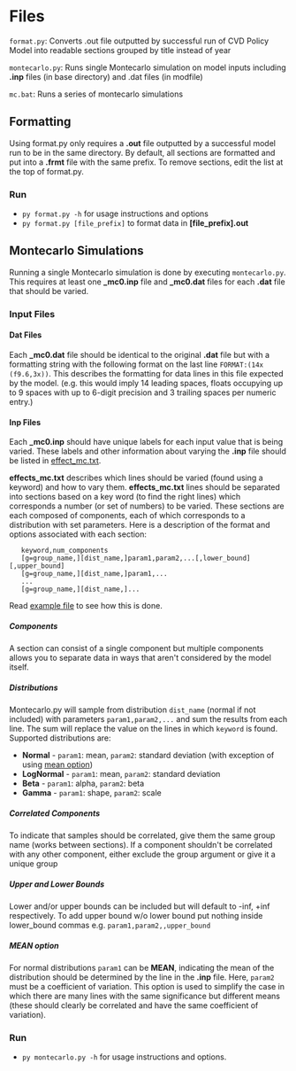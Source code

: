 # Files

`format.py`: Converts .out file outputted by successful run of CVD Policy Model into readable sections grouped by title instead of year

`montecarlo.py`: Runs single Montecarlo simulation on model inputs including **.inp** files (in base directory) and .dat files (in modfile)

`mc.bat`: Runs a series of montecarlo simulations

## Formatting

Using format.py only requires a **.out** file outputted by a successful model run to be in the same directory. By default, all sections are formatted and put into a **.frmt** file with the same prefix. To remove sections, edit the list at the top of format.py. 

### Run
- `py format.py -h` for usage instructions and options
- `py format.py [file_prefix]` to format data in **[file_prefix].out**

## Montecarlo Simulations

Running a single Montecarlo simulation is done by executing `montecarlo.py`. This requires at least one **_mc0.inp** file and **_mc0.dat** files for each **.dat** file that should be varied. 

### Input Files

#### Dat Files

Each **_mc0.dat** file should be identical to the original **.dat** file but with a formatting string with the following format on the last line `FORMAT:(14x (f9.6,3x))`. This describes the formatting for data lines in this file expected by the model. (e.g. this would imply 14 leading spaces, floats occupying up to 9 spaces with up to 6-digit precision and 3 trailing spaces per numeric entry.)

#### Inp Files

Each **_mc0.inp**  should have unique labels for each input value that is being varied. These labels and other information about varying the **.inp** file should be listed in [effect_mc.txt](examples/effect_mc.txt).

**effects_mc.txt** describes which lines should be varied (found using a keyword) and how to vary them. **effects_mc.txt** lines should be separated into sections based on a key word (to find the right lines) which corresponds a number (or set of numbers) to be varied. These sections are each composed of components, each of which corresponds to a distribution with set parameters. Here is a description of the format and options associated with each section: 

 ```
    keyword,num_components 
    [g=group_name,][dist_name,]param1,param2,...[,lower_bound][,upper_bound]  
    [g=group_name,][dist_name,]param1,...   
    ... 
    [g=group_name,][dist_name,]...
 ```
Read [example file](examples/effect_mc.txt) to see how this is done.

##### Components
A section can consist of a single component but multiple components allows you to separate data in ways that aren't considered by the model itself. 

##### Distributions
Montecarlo.py will sample from distribution `dist_name` (normal if not included) with parameters `param1,param2,...` and sum the results from each line. The sum will replace the value on the lines in which `keyword` is found. Supported distributions are:

- **Normal** - `param1`: mean, `param2`: standard deviation (with exception of using [mean option](#mean-option))
- **LogNormal** - `param1`: mean, `param2`: standard deviation 
- **Beta** - `param1`: alpha, `param2`: beta
- **Gamma** - `param1`: shape, `param2`: scale

##### Correlated Components
To indicate that samples should be correlated, give them the same group name (works between sections). If a component shouldn't be correlated with any other component, either exclude the group argument or give it a unique group

##### Upper and Lower Bounds
Lower and/or upper bounds can be included but will default to -inf, +inf respectively. To add upper bound w/o lower bound put nothing inside lower_bound commas e.g. `param1,param2,,upper_bound`

##### MEAN option

For normal distributions `param1` can be **MEAN**, indicating the mean of the distribution should be determined by the line in the **.inp** file. Here, `param2` must be a coefficient of variation. This option is used to simplify the case in which there are many lines with the same significance but different means (these should clearly be correlated and have the same coefficient of variation).

### Run
- `py montecarlo.py -h` for usage instructions and options.

